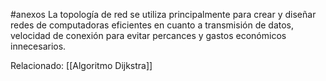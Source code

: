#anexos 
La topología de red se utiliza principalmente para crear y diseñar redes de computadoras eficientes en cuanto a transmisión de datos, velocidad de conexión para evitar percances y gastos económicos innecesarios.

Relacionado: [[Algoritmo Dijkstra]]